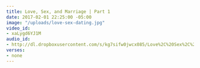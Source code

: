 ```yaml
---
title: Love, Sex, and Marriage | Part 1
date: 2017-02-01 22:25:00 -05:00
image: "/uploads/love-sex-dating.jpg"
video_id:
- xaLygd6YJ1M
audio_id:
- http://dl.dropboxusercontent.com/s/kg7sifw0jwcx085/Love%2C%20Sex%2C%20and%20Marriage%20-%20Part%201%20-%20from%20YouTube.mp3
verses:
- none
---
```


